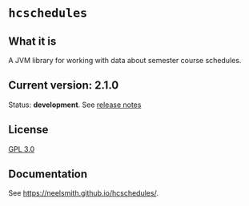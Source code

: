 # `hcschedules`


## What it is

A JVM library for working with data about semester course schedules.

## Current version:  2.1.0

Status: **development**.  See [release notes](releases.md)

## License

[GPL 3.0](https://opensource.org/licenses/gpl-3.0.html)


## Documentation

See <https://neelsmith.github.io/hcschedules/>.
